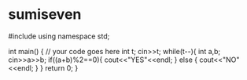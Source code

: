 # sumiseven

#include <iostream>
using namespace std;

int main() {
	// your code goes here
	int t;
	cin>>t;
	while(t--){
	    int a,b;
	    cin>>a>>b;
	    if((a+b)%2==0){
	        cout<<"YES"<<endl;
	    }
	    else {
	        cout<<"NO"<<endl;
	    }
	}
	return 0;
}
